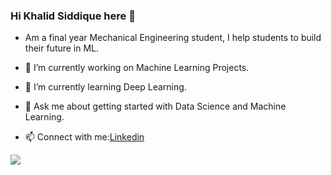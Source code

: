 ### Hi Khalid Siddique here 👋


- Am a final year Mechanical Engineering student, I help students to build their future in ML.
- 🔭 I’m currently working on Machine Learning Projects.
- 🌱 I’m currently learning Deep Learning.

- 💬 Ask me about getting started with Data Science and Machine Learning.

- 📫 Connect with me:[Linkedin](https://www.linkedin.com/in/md-khalid-siddique/)

<img src = "https://github-readme-stats.vercel.app/api?username=Mdkhalidsiddique&&show_icons=true&title_color=solid crimson_color=navy blue_color=rgb(128 128 0)_color=red_">

